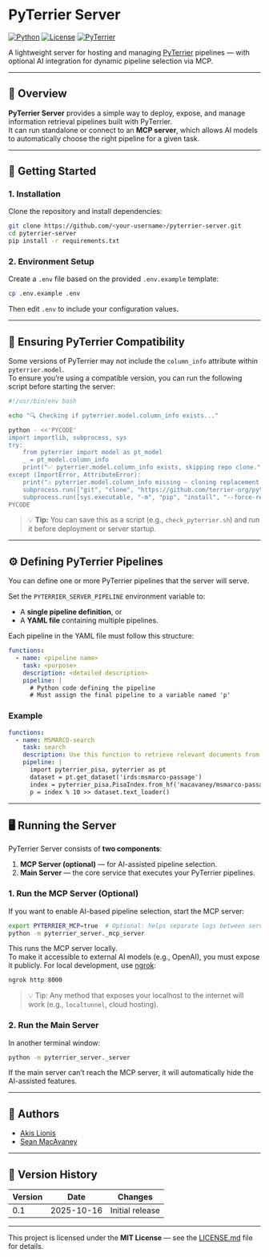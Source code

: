 # PyTerrier Server 

[![Python](https://img.shields.io/badge/python-3.9%2B-blue)](https://www.python.org/)
[![License](https://img.shields.io/badge/license-MIT-green)](./LICENSE.md)
[![PyTerrier](https://img.shields.io/badge/PyTerrier-Compatible-orange)](https://github.com/terrier-org/pyterrier)

A lightweight server for hosting and managing [PyTerrier](https://github.com/terrier-org/pyterrier) pipelines — with optional AI integration for dynamic pipeline selection via MCP.

---

## 📘 Overview

**PyTerrier Server** provides a simple way to deploy, expose, and manage information retrieval pipelines built with PyTerrier.  
It can run standalone or connect to an **MCP server**, which allows AI models to automatically choose the right pipeline for a given task.

---

## 🚀 Getting Started

### 1. Installation

Clone the repository and install dependencies:

```bash
git clone https://github.com/<your-username>/pyterrier-server.git
cd pyterrier-server
pip install -r requirements.txt
```

### 2. Environment Setup

Create a `.env` file based on the provided `.env.example` template:

```bash
cp .env.example .env
```

Then edit `.env` to include your configuration values.

---

## 🧩 Ensuring PyTerrier Compatibility

Some versions of PyTerrier may not include the `column_info` attribute within `pyterrier.model`.  
To ensure you’re using a compatible version, you can run the following script before starting the server:

```bash
#!/usr/bin/env bash

echo "🔍 Checking if pyterrier.model.column_info exists..."

python - <<'PYCODE'
import importlib, subprocess, sys
try:
    from pyterrier import model as pt_model
    _ = pt_model.column_info
    print("✅ pyterrier.model.column_info exists, skipping repo clone.")
except (ImportError, AttributeError):
    print("⚠️ pyterrier.model.column_info missing — cloning replacement repo.")
    subprocess.run(["git", "clone", "https://github.com/terrier-org/pyterrier.git", "pyterrier_src"], check=True)
    subprocess.run([sys.executable, "-m", "pip", "install", "--force-reinstall", "./pyterrier_src"], check=True)
PYCODE
```

> 💡 **Tip:** You can save this as a script (e.g., `check_pyterrier.sh`) and run it before deployment or server startup.

---

## ⚙️ Defining PyTerrier Pipelines

You can define one or more PyTerrier pipelines that the server will serve.

Set the `PYTERRIER_SERVER_PIPELINE` environment variable to:

- A **single pipeline definition**, or  
- A **YAML file** containing multiple pipelines.

Each pipeline in the YAML file must follow this structure:

```yaml
functions:
  - name: <pipeline name>
    task: <purpose>
    description: <detailed description>
    pipeline: |
      # Python code defining the pipeline
      # Must assign the final pipeline to a variable named 'p'
```

### Example

```yaml
functions:
  - name: MSMARCO-search
    task: search
    description: Use this function to retrieve relevant documents from the MSMARCO passage dataset using a BM25 index.
    pipeline: |
      import pyterrier_pisa, pyterrier as pt
      dataset = pt.get_dataset('irds:msmarco-passage')
      index = pyterrier_pisa.PisaIndex.from_hf('macavaney/msmarco-passage.pisa').bm25()
      p = index % 10 >> dataset.text_loader()
```

---

## 🖥️ Running the Server

PyTerrier Server consists of **two components**:

1. **MCP Server (optional)** — for AI-assisted pipeline selection.  
2. **Main Server** — the core service that executes your PyTerrier pipelines.

### 1. Run the MCP Server (Optional)

If you want to enable AI-based pipeline selection, start the MCP server:

```bash
export PYTERRIER_MCP=true  # Optional: helps separate logs between servers
python -m pyterrier_server._mcp_server
```

This runs the MCP server locally.  
To make it accessible to external AI models (e.g., OpenAI), you must expose it publicly. For local development, use [ngrok](https://ngrok.com/):

```bash
ngrok http 8000
```

> 💡 Tip: Any method that exposes your localhost to the internet will work (e.g., `localtunnel`, cloud hosting).

### 2. Run the Main Server

In another terminal window:

```bash
python -m pyterrier_server._server
```

If the main server can’t reach the MCP server, it will automatically hide the AI-assisted features.

---

## 👥 Authors

- [Akis Lionis](mailto:e.lionis.1@research.gla.ac.uk)  
- [Sean MacAvaney](mailto:Sean.MacAvaney@glasgow.ac.uk)

---

## 🧾 Version History

| Version | Date       | Changes                |
|----------|------------|------------------------|
| 0.1      | 2025-10-16 | Initial release        |

---


This project is licensed under the **MIT License** — see the [LICENSE.md](./LICENSE) file for details.
